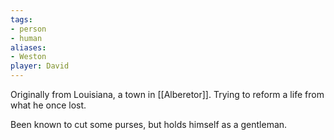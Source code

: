 ```yaml
---
tags:
- person
- human
aliases:
- Weston
player: David
---
```


Originally from Louisiana, a town in [[Alberetor]]. Trying to reform a life from what he once lost. 

Been known to cut some purses, but holds himself as a gentleman.